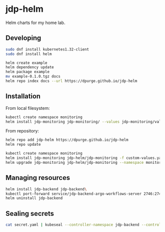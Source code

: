 # jdp-helm

Helm charts for my home lab.

## Developing

```sh
sudo dnf install kubernetes1.32-client
sudo dnf install helm
```

```sh
helm create example
helm dependency update
helm package example
mv example-0.1.0.tgz docs
helm repo index docs --url https://dpurge.github.io/jdp-helm
```

## Installation

From local filesystem:

```sh
kubectl create namespace monitoring
helm install jdp-monitoring jdp-monitoring/ --values jdp-monitoring/values.yaml -f jdp-monitoring/values-prod.yaml --namespace monitoring
```

From repository:

```sh
helm repo add jdp-helm https://dpurge.github.io/jdp-helm
helm repo update

kubectl create namespace monitoring
helm install jdp-monitoring jdp-helm/jdp-monitoring -f custom-values.yaml --namespace monitoring
helm upgrade jdp-monitoring jdp-helm/jdp-monitoring --namespace monitoring
```

## Managing resources

```sh
helm install jdp-backend jdp-backend\
kubectl port-forward service/jdp-backend-argo-workflows-server 2746:2746
helm uninstall jdp-backend
```

## Sealing secrets

```sh
cat secret.yaml | kubeseal --controller-namespace jdp-backend --controller-name jdp-backend-sealed-secrets --format yaml > sealed-secret.yaml
```
